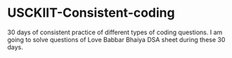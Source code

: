 # USCKIIT-Consistent-coding
30 days of consistent practice of different types of coding questions.
I am going to solve questions of Love Babbar Bhaiya DSA sheet during these 30 days. 
